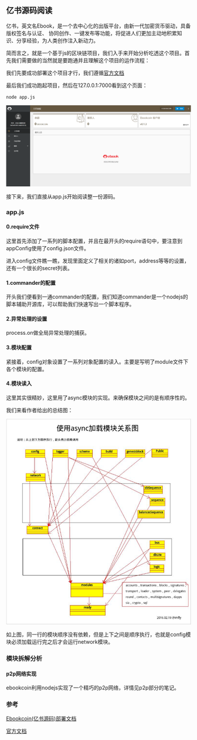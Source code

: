 ## 亿书源码阅读
亿书，英文名Ebook，是一个去中心化的出版平台，由新一代加密货币驱动，具备版权签名与认证、 协同创作、一键发布等功能，将促进人们更加主动地积累知识、分享经验，为人类创作注入新动力。

简而言之，就是一个基于js的区块链项目，我们入手来开始分析吃透这个项目。首先我们需要做的当然就是要跑通并且理解这个项目的运作流程：

我们先要成功部署这个项目才行，我们遵循[官方文档](https://github.com/Ebookcoin/ebookcoin/wiki/install)

最后我们成功跑起项目，然后在127.0.0.1:7000看到这个页面：

```
node app.js
```

![](image/ebookcoin0.png)

接下来，我们直接从app.js开始阅读整一份源码。

### app.js

#### 0.require文件

这里首先添加了一系列的脚本配置，并且在最开头的require语句中，要注意到appConfig使用了config.json文件。

进入config文件瞧一瞧，发现里面定义了相关的诸如port，address等等的设置，还有一个很长的secret列表。

#### 1.commander的配置

开头我们便看到一通commander的配置，我们知道commander是一个nodejs的脚本辅助开源库，可以帮助我们快速写出一个脚本程序。

#### 2.异常处理的设置
process.on做全局异常处理的捕获。

#### 3.模块配置
紧接着，config对象设置了一系列对象配置的读入。主要是写明了module文件下各个模块的配置。

#### 4.模块读入
这里其实很精妙，这里用了async模块的实现。来确保模块之间的是有顺序性的。

我们来看作者给出的总结图：

![](image/ebookcoin1.jpg)

如上图，同一行的模块顺序没有依赖，但是上下之间是顺序执行，也就是config模块必须加载运行完之后才会运行network模块。

### 模块拆解分析

#### p2p网络实现
ebookcoin利用nodejs实现了一个精巧的p2p网络，详情见p2p部分的笔记。




### 参考
[Ebookcoin(亿书源码)部署文档](https://my.oschina.net/zcjlq/blog/1556985)

[官方文档](https://github.com/Ebookcoin/ebookcoin/wiki/install)
